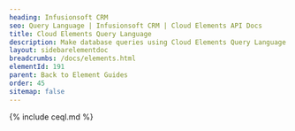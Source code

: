 ```yaml
---
heading: Infusionsoft CRM
seo: Query Language | Infusionsoft CRM | Cloud Elements API Docs
title: Cloud Elements Query Language
description: Make database queries using Cloud Elements Query Language.
layout: sidebarelementdoc
breadcrumbs: /docs/elements.html
elementId: 191
parent: Back to Element Guides
order: 45
sitemap: false
---
```


{% include ceql.md %}
